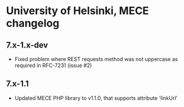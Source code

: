 # University of Helsinki, MECE changelog

## 7.x-1.x-dev

* Fixed problem where REST requests method was not uppercase as required in
  RFC-7231 (issue #2)

## 7.x-1.1

* Updated MECE PHP library to v1.1.0, that supports attribute 'linkUrl'
